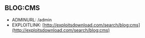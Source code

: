 ## BLOG:CMS

* ADMINURL: /admin
* EXPLOITLINK: [http://exploitsdownload.com/search/blog:cms](http://exploitsdownload.com/search/blog:cms)
